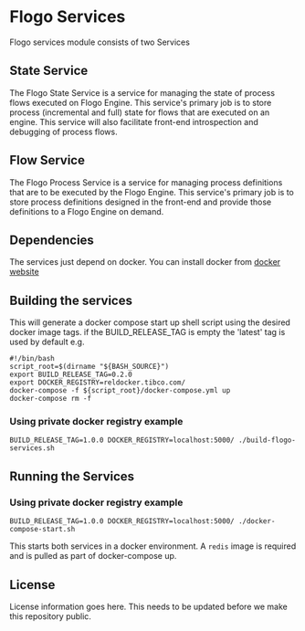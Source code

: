 # Flogo Services

Flogo services module consists of two Services

## State Service
The Flogo State Service is a service for managing the state of process flows executed on Flogo Engine. This service's primary job is to store process (incremental and full) state for flows that are executed on an engine. This service will also facilitate front-end introspection and debugging of process flows.

## Flow Service
The Flogo Process Service is a service for managing process definitions that are to be executed by the Flogo Engine. This service's primary job is to store process definitions designed in the front-end and provide those definitions to a Flogo Engine on demand.

## Dependencies

The services just depend on docker. You can install docker from [docker website](http://www.docker.com)

## Building the services

This will generate a docker compose start up shell script using the desired docker image tags. 
if the BUILD_RELEASE_TAG is empty the 'latest' tag is used by default e.g.
```
#!/bin/bash
script_root=$(dirname "${BASH_SOURCE}")
export BUILD_RELEASE_TAG=0.2.0
export DOCKER_REGISTRY=reldocker.tibco.com/
docker-compose -f ${script_root}/docker-compose.yml up
docker-compose rm -f
```
### Using private docker registry example
`BUILD_RELEASE_TAG=1.0.0 DOCKER_REGISTRY=localhost:5000/ ./build-flogo-services.sh`

## Running the Services

### Using private docker registry example
`BUILD_RELEASE_TAG=1.0.0 DOCKER_REGISTRY=localhost:5000/ ./docker-compose-start.sh`

This starts both services in a docker environment. A `redis` image is required and is pulled as part of docker-compose up.

## License
License information goes here. This needs to be updated before we make this repository public.
